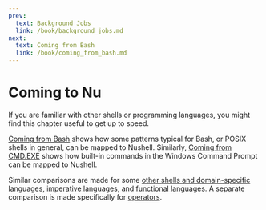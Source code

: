 ```yaml
---
prev:
  text: Background Jobs
  link: /book/background_jobs.md
next:
  text: Coming from Bash
  link: /book/coming_from_bash.md
---
```

# Coming to Nu

If you are familiar with other shells or programming languages, you might find this chapter useful to get up to speed.

[Coming from Bash](coming_from_bash.md) shows how some patterns typical for Bash, or POSIX shells in general, can be mapped to Nushell.
Similarly, [Coming from CMD.EXE](coming_from_cmd.md) shows how built-in commands in the Windows Command Prompt can be mapped to Nushell.

Similar comparisons are made for some [other shells and domain-specific languages](nushell_map.md), [imperative languages](nushell_map_imperative.md), and [functional languages](nushell_map_functional.md).
A separate comparison is made specifically for [operators](nushell_operator_map.md).
